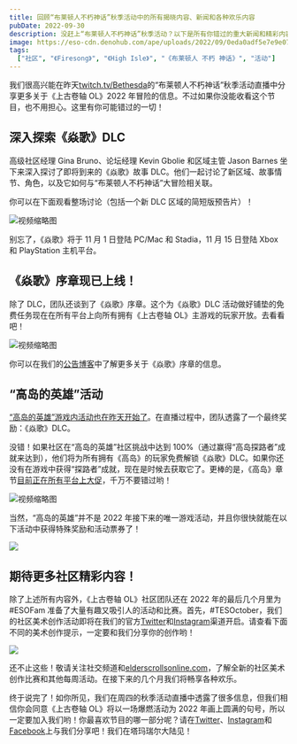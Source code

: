 ```yaml
---
title: 回顾“布莱顿人不朽神话”秋季活动中的所有揭晓内容、新闻和各种欢乐内容
pubDate: 2022-09-30
description: 没赶上“布莱顿人不朽神话”秋季活动？以下是所有你错过的重大新闻和精彩内容！
image: https://eso-cdn.denohub.com/ape/uploads/2022/09/0eda0adf5e7e9e07869fdaa2d4e3ffce.jpg
tags:
  ["社区", "《Firesong》", "《High Isle》", "《布莱顿人 不朽 神话》", "活动"]
---
```


我们很高兴能在昨天[twitch.tv/Bethesda](https://www.twitch.tv/bethesda)的“布莱顿人不朽神话”秋季活动直播中分享更多关于《上古卷轴
OL》2022 年冒险的信息。不过如果你没能收看这个节目，也不用担心。这里有你可能错过的一切！

## 深入探索《焱歌》DLC

高级社区经理 Gina Bruno、论坛经理 Kevin Gbolie 和区域主管 Jason Barnes 坐下来深入探讨了即将到来的《焱歌》故事
DLC。他们一起讨论了新区域、故事情节、角色，以及它如何与“布莱顿人不朽神话”大冒险相关联。

你可以在下面观看整场讨论（包括一个新 DLC 区域的简短版预告片）！

![视频缩略图](https://i.ytimg.com/vi/jmitoe9EIJQ/maxresdefault.jpg)

别忘了，《焱歌》将于 11 月 1 日登陆 PC/Mac 和 Stadia，11 月 15 日登陆 Xbox 和 PlayStation 主机平台。

## 《焱歌》序章现已上线！

除了 DLC，团队还谈到了《焱歌》序章。这个为《焱歌》DLC 活动做好铺垫的免费任务现在在所有平台上向所有拥有《上古卷轴
OL》主游戏的玩家开放。去看看吧！

![视频缩略图](https://i.ytimg.com/vi/Hw_S7V14LWo/maxresdefault.jpg)

你可以在我们的[公告博客](/news/post/62839)中了解更多关于《焱歌》序章的信息。

## “高岛的英雄”活动

[“高岛的英雄”游戏内活动也在昨天开始了](https://www.elderscrollsonline.com/cn/heroesofhighisle)。在直播过程中，团队透露了一个最终奖励：《焱歌》DLC。

没错！如果社区在“高岛的英雄”社区挑战中达到
100%（通过赢得“高岛探路者”成就来达到），他们将为所有拥有《高岛》的玩家免费解锁《焱歌》DLC。如果你还没有在游戏中获得“探路者”成就，现在是时候去获取它了。更棒的是，《高岛》章节[目前正在所有平台上大促](/news/post/62925)，千万不要错过哟！

![视频缩略图](https://i.ytimg.com/vi/tVyDZHLu1KE/maxresdefault.jpg)

当然，“高岛的英雄”并不是 2022 年接下来的唯一游戏活动，并且你很快就能在以下活动中获得特殊奖励和活动票券了！

![](https://eso-cdn.denohub.com/ape/uploads/2022/09/6fe6d4d584291436d6400d6f184bb480.jpg)

## 期待更多社区精彩内容！

除了上述所有内容外，《上古卷轴 OL》社区团队还在 2022 年的最后几个月里为#ESOFam
准备了大量有趣又吸引人的活动和比赛。首先，#TESOctober，我们的社区美术创作活动即将在我们的官方[Twitter](https://twitter.com/TESOnline)和[Instagram](https://www.instagram.com/elderscrollsonline/)渠道开启。请查看下面不同的美术创作提示，一定要和我们分享你的创作哟！

![](https://eso-cdn.denohub.com/ape/uploads/2022/09/ef950c2e7cdfb7fb384a4dccccb98504.jpg)

还不止这些！敬请关注社交频道和[elderscrollsonline.com](https://www.elderscrollsonline.com/)，了解全新的社区美术创作比赛和其他每周活动。在接下来的几个月我们将畅享各种欢乐。

终于说完了！如你所见，我们在周四的秋季活动直播中透露了很多信息，但我们相信你会同意《上古卷轴 OL》将以一场爆燃活动为 2022
年画上圆满的句号，所以一定要加入我们哟！你最喜欢节目的哪一部分呢？请在[Twitter](https://twitter.com/TESOnline)、[Instagram](https://www.instagram.com/elderscrollsonline/)和[Facebook](https://www.facebook.com/elderscrollsonline)上与我们分享吧！我们在塔玛瑞尔大陆见！
